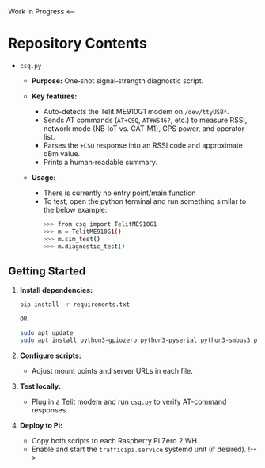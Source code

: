 Work in Progress
<--
# Repository Contents

* `csq.py`

  * **Purpose:** One‑shot signal‑strength diagnostic script.
  * **Key features:**

    * Auto-detects the Telit ME910G1 modem on `/dev/ttyUSB*`.
    * Sends AT commands (`AT+CSQ`, `AT#WS46?`, etc.) to measure RSSI, network mode (NB‑IoT vs. CAT‑M1), GPS power, and operator list.
    * Parses the `+CSQ` response into an RSSI code and approximate dBm value.
    * Prints a human‑readable summary.
  * **Usage:**

    * There is currently no entry point/main function
    * To test, open the python terminal and run something similar to the below example:
        ```bash
        >>> from csq import TelitME910G1
        >>> m = TelitME910G1()
        >>> m.sim_test()
        >>> m.diagnostic_test()
        ```
## Getting Started

1. **Install dependencies:**

   ```bash
   pip install -r requirements.txt
   ```
   `OR`
   
   ```bash
   sudo apt update
   sudo apt install python3-gpiozero python3-pyserial python3-smbus3 python3-requests
   ```
2. **Configure scripts:**

   * Adjust mount points and server URLs in each file.
3. **Test locally:**

   * Plug in a Telit modem and run `csq.py` to verify AT-command responses.
4. **Deploy to Pi:**

   * Copy both scripts to each Raspberry Pi Zero 2 WH.
   * Enable and start the `trafficipi.service` systemd unit (if desired).
!-->
